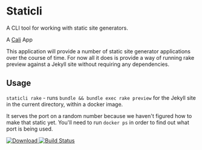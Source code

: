 # Staticli

A CLI tool for working with static site generators.

A [Cali](https://github.com/skybet/cali) App

This application will provide a number of static site generator applications over the course of time.  For now all it does is provide a way of running rake preview against a Jekyll site without requiring any dependencies.

## Usage

`staticli rake` - runs `bundle && bundle exec rake preview` for the Jekyll site in the current directory, within a docker image.

It serves the port on a random number because we haven't figured how to make that static yet.  You'll need to run `docker ps` in order to find out what port is being used.


[ ![Download](https://api.bintray.com/packages/wheresalice/staticli/staticli/images/download.svg) ](https://bintray.com/wheresalice/staticli/staticli/_latestVersion)
[![Build Status](https://travis-ci.org/WheresAlice/staticli.svg?branch=master)](https://travis-ci.org/WheresAlice/staticli)